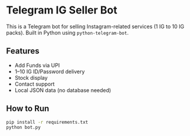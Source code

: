 # Telegram IG Seller Bot

This is a Telegram bot for selling Instagram-related services (1 IG to 10 IG packs). Built in Python using `python-telegram-bot`.

## Features
- Add Funds via UPI
- 1–10 IG ID/Password delivery
- Stock display
- Contact support
- Local JSON data (no database needed)

## How to Run
```bash
pip install -r requirements.txt
python bot.py
```